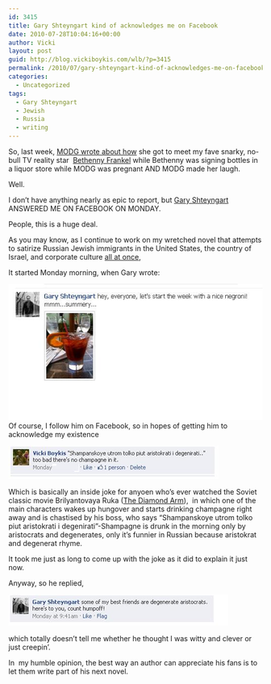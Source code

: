 ```yaml
---
id: 3415
title: Gary Shteyngart kind of acknowledges me on Facebook
date: 2010-07-28T10:04:16+00:00
author: Vicki
layout: post
guid: http://blog.vickiboykis.com/wlb/?p=3415
permalink: /2010/07/gary-shteyngart-kind-of-acknowledges-me-on-facebook/
categories:
  - Uncategorized
tags:
  - Gary Shteyngart
  - Jewish
  - Russia
  - writing
---
```

So, last week, [MODG wrote about how](http://www.modgblog.com/2010/07/23/and-when-you-meet-your-reality-tv-star-hero-who-is-really-your-hero-just-because-shes-so-skinny-your-life-can-now-end-happily/) she got to meet my fave snarky, no-bull TV reality star  [Bethenny Frankel](http://www.bethenny.com/) while Bethenny was signing bottles in a liquor store while MODG was pregnant AND MODG made her laugh.

Well.

I don&#8217;t have anything nearly as epic to report, but [Gary Shteyngart](http://blog.vickiboykis.com/wlb/2010/03/17/on-notice/) ANSWERED ME ON FACEBOOK ON MONDAY.

People, this is a huge deal.

As you may know, as I continue to work on my wretched novel that attempts to satirize Russian Jewish immigrants in the United States, the country of Israel, and corporate culture [all at once](http://blog.vickiboykis.com/wlb/2010/02/18/im-going-to-fire-my-editor/),

It started Monday morning, when Gary wrote:

[<img class="aligncenter size-full wp-image-3419" title="gary1" src="https://raw.githubusercontent.com/veekaybee/wlb/gh-pages/assets/images/2010/07/gary1.jpg" alt="" width="532" height="270" />](https://raw.githubusercontent.com/veekaybee/wlb/gh-pages/assets/images/2010/07/gary1.jpg)Of course, I follow him on Facebook, so in hopes of getting him to acknowledge my existence

[<img class="aligncenter size-full wp-image-3420" title="gary1" src="https://raw.githubusercontent.com/veekaybee/wlb/gh-pages/assets/images/2010/07/gary11.jpg" alt="" width="417" height="66" />](https://raw.githubusercontent.com/veekaybee/wlb/gh-pages/assets/images/2010/07/gary11.jpg)

Which is basically an inside joke for anyoen who&#8217;s ever watched the Soviet classic movie Brilyantovaya Ruka ([The Diamond Arm](http://en.wikipedia.org/wiki/The_Diamond_Arm)),  in which one of the main characters wakes up hungover and starts drinking champagne right away and is chastised by his boss, who says &#8220;Shampanskoye utrom tolko piut aristokrati i degenirati&#8221;-Shampagne is drunk in the morning only by aristocrats and degenerates, only it&#8217;s funnier in Russian because aristokrat and degenerat rhyme.

It took me just as long to come up with the joke as it did to explain it just now.

Anyway, so he replied,

[<img class="aligncenter size-full wp-image-3424" title="gary1" src="https://raw.githubusercontent.com/veekaybee/wlb/gh-pages/assets/images/2010/07/gary12.jpg" alt="" width="436" height="62" />](https://raw.githubusercontent.com/veekaybee/wlb/gh-pages/assets/images/2010/07/gary12.jpg)

which totally doesn&#8217;t tell me whether he thought I was witty and clever or just creepin&#8217;.

In  my humble opinion, the best way an author can appreciate his fans is to let them write part of his next novel.